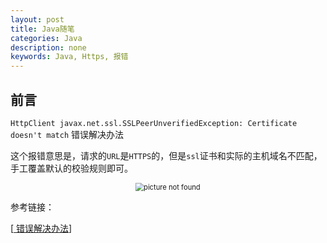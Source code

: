 ```yaml
---
layout: post
title: Java随笔
categories: Java
description: none
keywords: Java, Https, 报错
---
```


## 前言



`HttpClient javax.net.ssl.SSLPeerUnverifiedException: Certificate doesn't match` 错误解决办法

这个报错意思是，请求的`URL`是`HTTPS`的，但是`ssl`证书和实际的主机域名不匹配，手工覆盖默认的校验规则即可。

<center>
    <img src="/images/posts/blog/Python入门/安全链接.png" alt="picture not found" style="zoom:80%;" />
    <br>
</center>

参考链接：

[[ 错误解决办法](https://blog.csdn.net/tianxue04/article/details/98957670)]
